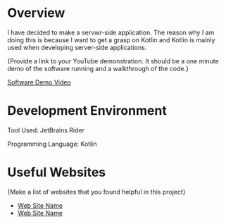 # Overview

I have decided to make a servwr-side application. The reason why I am doing this is because I want to get a grasp on Kotlin and Kotlin
is mainly used when developing server-side applications.

{Provide a link to your YouTube demonstration.  It should be a one minute demo of the software running and a walkthrough of the code.}

[Software Demo Video](http://youtube.link.goes.here)

# Development Environment

Tool Used: JetBrains Rider

Programming Language: Kotlin

# Useful Websites

{Make a list of websites that you found helpful in this project}
* [Web Site Name](http://url.link.goes.here)
* [Web Site Name](http://url.link.goes.here)
